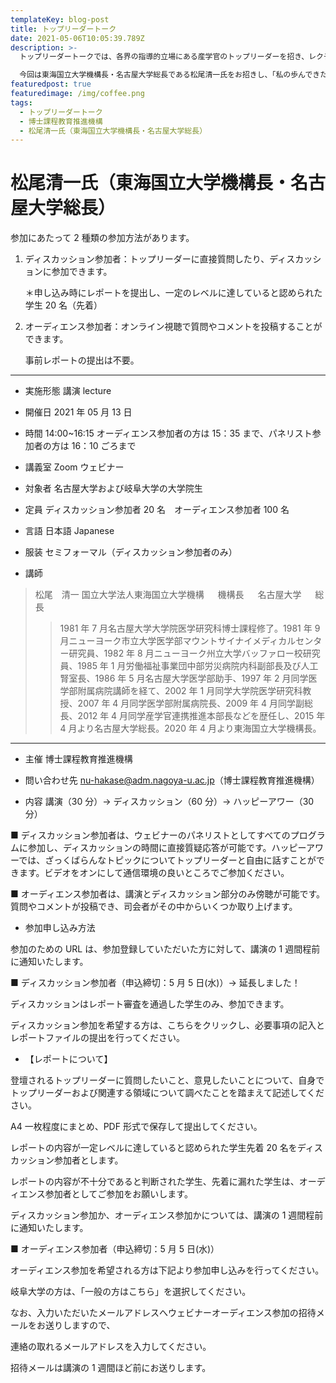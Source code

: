 ```yaml
---
templateKey: blog-post
title: トップリーダートーク
date: 2021-05-06T10:05:39.789Z
description: >-
  トップリーダートークでは、各界の指導的立場にある産学官のトップリーダーを招き、レクチャーやディスカッションを通じてトップの役割や使命、リーダーシップのあり方などを直接学ぶ機会を提供しています。

  今回は東海国立大学機構長・名古屋大学総長である松尾清一氏をお招きし、「私の歩んできた道ー安定は動の中に在り」というテーマで講演をしていただきます。
featuredpost: true
featuredimage: /img/coffee.png
tags:
  - トップリーダートーク
  - 博士課程教育推進機構
  - 松尾清一氏（東海国立大学機構長・名古屋大学総長）
---
```


# 松尾清一氏（東海国立大学機構長・名古屋大学総長）

参加にあたって 2 種類の参加方法があります。

1. ディスカッション参加者：トップリーダーに直接質問したり、ディスカッションに参加できます。

   ＊申し込み時にレポートを提出し、一定のレベルに達していると認められた学生 20 名（先着）

1. オーディエンス参加者：オンライン視聴で質問やコメントを投稿することができます。

   事前レポートの提出は不要。

---

- 実施形態
  講演
  lecture

- 開催日 2021 年 05 月 13 日

- 時間
  14:00~16:15
  オーディエンス参加者の方は 15：35 まで、パネリスト参加者の方は 16：10 ごろまで

- 講義室
  Zoom ウェビナー

- 対象者
  名古屋大学および岐阜大学の大学院生

- 定員
  ディスカッション参加者 20 名　オーディエンス参加者 100 名

- 言語
  日本語
  Japanese

- 服装
  セミフォーマル（ディスカッション参加者のみ）

- 講師

> 松尾　清一
国⽴⼤学法⼈東海国⽴⼤学機構   機構⻑  
名古屋⼤学   総⻑
>> 1981 年 7 月名古屋大学大学院医学研究科博士課程修了。1981 年 9 月ニューヨーク市立大学医学部マウントサイナイメディカルセンター研究員、1982 年 8 月ニューヨーク州立大学バッファロー校研究員、1985 年 1 月労働福祉事業団中部労災病院内科副部長及び人工腎室長、1986 年 5 月名古屋大学医学部助手、1997 年 2 月同学医学部附属病院講師を経て、2002 年 1 月同学大学院医学研究科教授、2007 年 4 月同学医学部附属病院長、2009 年 4 月同学副総長、2012 年 4 月同学産学官連携推進本部長などを歴任し、2015 年 4 月より名古屋大学総長。2020 年 4 月より東海国立大学機構長。

------------
- 主催
  博士課程教育推進機構

- 問い合わせ先
nu-hakase@adm.nagoya-u.ac.jp（博士課程教育推進機構）

- 内容
講演（30 分）→ ディスカッション（60 分）→ ハッピーアワー（30 分）

■ ディスカッション参加者は、ウェビナーのパネリストとしてすべてのプログラムに参加し、ディスカッションの時間に直接質疑応答が可能です。ハッピーアワーでは、ざっくばらんなトピックについてトップリーダーと自由に話すことができます。ビデオをオンにして通信環境の良いところでご参加ください。

■ オーディエンス参加者は、講演とディスカッション部分のみ傍聴が可能です。質問やコメントが投稿でき、司会者がその中からいくつか取り上げます。

- 参加申し込み方法

参加のための URL は、参加登録していただいた方に対して、講演の 1 週間程前に通知いたします。

■ ディスカッション参加者（申込締切：5 月 5 日(水)）→ 延長しました！

ディスカッションはレポート審査を通過した学生のみ、参加できます。

ディスカッション参加を希望する方は、こちらをクリックし、必要事項の記入とレポートファイルの提出を行ってください。

- 【レポートについて】

登壇されるトップリーダーに質問したいこと、意見したいことについて、自身でトップリーダーおよび関連する領域について調べたことを踏まえて記述してください。

A4 一枚程度にまとめ、PDF 形式で保存して提出してください。

レポートの内容が一定レベルに達していると認められた学生先着 20 名をディスカッション参加者とします。

レポートの内容が不十分であると判断された学生、先着に漏れた学生は、オーディエンス参加者としてご参加をお願いします。

ディスカッション参加か、オーディエンス参加かについては、講演の 1 週間程前に通知いたします。

■ オーディエンス参加者（申込締切：5 月 5 日(水)）

オーディエンス参加を希望される方は下記より参加申し込みを行ってください。

岐阜大学の方は、「一般の方はこちら」を選択してください。

なお、入力いただいたメールアドレスへウェビナーオーディエンス参加の招待メールをお送りしますので、

連絡の取れるメールアドレスを入力してください。

招待メールは講演の 1 週間ほど前にお送りします。
